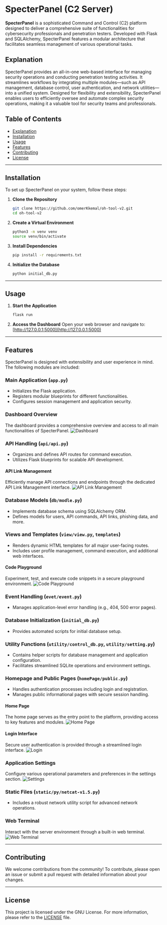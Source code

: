 # SpecterPanel (C2 Server)

**SpecterPanel** is a sophisticated Command and Control (C2) platform designed to deliver a comprehensive suite of functionalities for cybersecurity professionals and penetration testers. Developed with Flask and SQLAlchemy, SpecterPanel features a modular architecture that facilitates seamless management of various operational tasks.

## Explanation

SpecterPanel provides an all-in-one web-based interface for managing security operations and conducting penetration testing activities. It streamlines workflows by integrating multiple modules—such as API management, database control, user authentication, and network utilities—into a unified system. Designed for flexibility and extensibility, SpecterPanel enables users to efficiently oversee and automate complex security operations, making it a valuable tool for security teams and professionals.

## Table of Contents

- [Explanation](#explanation)
- [Installation](#installation)
- [Usage](#usage)
- [Features](#features)
- [Contributing](#contributing)
- [License](#license)

---

## Installation

To set up SpecterPanel on your system, follow these steps:

1. **Clone the Repository**
    ```bash
    git clone https://github.com/omerKkemal/oh-tool-v2.git
    cd oh-tool-v2
    ```

2. **Create a Virtual Environment**
    ```bash
    python3 -m venv venv
    source venv/bin/activate
    ```

3. **Install Dependencies**
    ```bash
    pip install -r requirements.txt
    ```

4. **Initialize the Database**
    ```bash
    python initial_db.py
    ```

---

## Usage

1. **Start the Application**
    ```bash
    flask run
    ```

2. **Access the Dashboard**
    Open your web browser and navigate to: [http://127.0.0.1:5000](http://127.0.0.1:5000)

---

## Features

SpecterPanel is designed with extensibility and user experience in mind. The following modules are included:

### Main Application (`app.py`)
- Initializes the Flask application.
- Registers modular blueprints for different functionalities.
- Configures session management and application security.

### Dashboard Overview
The dashboard provides a comprehensive overview and access to all main functionalities of SpecterPanel.
![Dashboard](screen_shot/dashbord.png)

### API Handling (`api/api.py`)
- Organizes and defines API routes for command execution.
- Utilizes Flask blueprints for scalable API development.

#### API Link Management
Efficiently manage API connections and endpoints through the dedicated API Link Management interface.
![API Link Management](screen_shot/api_link.png)

### Database Models (`db/modle.py`)
- Implements database schema using SQLAlchemy ORM.
- Defines models for users, API commands, API links, phishing data, and more.

### Views and Templates (`view/view.py`, `templates`)
- Renders dynamic HTML templates for all major user-facing routes.
- Includes user profile management, command execution, and additional web interfaces.

#### Code Playground
Experiment, test, and execute code snippets in a secure playground environment.
![Code Playground](screen_shot/code_ground.png)

### Event Handling (`evet/event.py`)
- Manages application-level error handling (e.g., 404, 500 error pages).

### Database Initialization (`initial_db.py`)
- Provides automated scripts for initial database setup.

### Utility Functions (`utility/control_db.py`, `utility/setting.py`)
- Contains helper scripts for database management and application configuration.
- Facilitates streamlined SQLite operations and environment settings.

### Homepage and Public Pages (`homePage/public.py`)
- Handles authentication processes including login and registration.
- Manages public informational pages with secure session handling.

#### Home Page
The home page serves as the entry point to the platform, providing access to key features and modules.
![Home Page](screen_shot/home.png)

#### Login Interface
Secure user authentication is provided through a streamlined login interface.
![Login](screen_shot/login.png)

### Application Settings
Configure various operational parameters and preferences in the settings section.
![Settings](screen_shot/setting.png)

### Static Files (`static/py/netcat-v1.5.py`)
- Includes a robust network utility script for advanced network operations.

### Web Terminal
Interact with the server environment through a built-in web terminal.
![Web Terminal](screen_shot/webTerminal.png)

---

## Contributing

We welcome contributions from the community! To contribute, please open an issue or submit a pull request with detailed information about your changes.

---

## License

This project is licensed under the GNU License. For more information, please refer to the [LICENSE](LICENSE) file.
